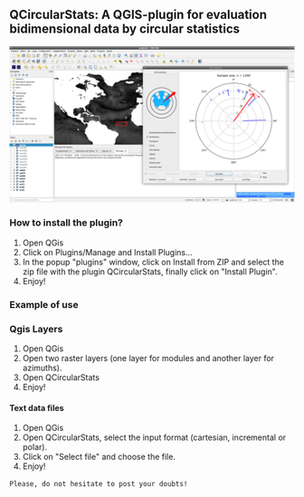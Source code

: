 ## QCircularStats: A QGIS-plugin for evaluation bidimensional data by circular statistics

<p align="center">
<img src="https://github.com/mhaut/QCircularStats/blob/master/images/imageqgis.png?raw=true" width="800">
</p>

### How to install the plugin?
1. Open QGis
2. Click on Plugins/Manage and Install Plugins...
3. In the popup "plugins" window, click on Install from ZIP and select the zip file with the plugin QCircularStats, finally click on "Install Plugin".
4. Enjoy!


### Example of use

### Qgis Layers
1. Open QGis
2. Open two raster layers (one layer for modules and another layer for azimuths).
3. Open QCircularStats
4. Enjoy!

#### Text data files
1. Open QGis
2. Open QCircularStats, select the input format (cartesian, incremental or polar).
3. Click on "Select file" and choose the file.
4. Enjoy!


```
Please, do not hesitate to post your doubts!
```
